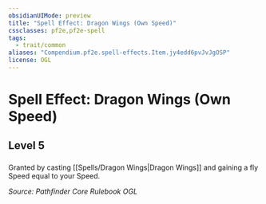 ```yaml
---
obsidianUIMode: preview
title: "Spell Effect: Dragon Wings (Own Speed)"
cssclasses: pf2e,pf2e-spell
tags:
  - trait/common
aliases: "Compendium.pf2e.spell-effects.Item.jy4edd6pvJvJgOSP"
license: OGL
---
```

# Spell Effect: Dragon Wings (Own Speed)
## Level 5
### 






Granted by casting [[Spells/Dragon Wings|Dragon Wings]] and gaining a fly Speed equal to your Speed.

*Source: Pathfinder Core Rulebook*
*OGL*